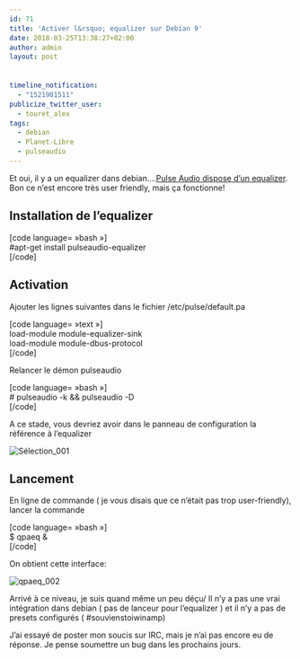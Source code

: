 ```yaml
---
id: 71
title: 'Activer l&rsquo; equalizer sur Debian 9'
date: 2018-03-25T13:38:27+02:00
author: admin
layout: post


timeline_notification:
  - "1521981511"
publicize_twitter_user:
  - touret_alex
tags:
  - debian
  - Planet-Libre
  - pulseaudio
---
```

Et oui, il y a un equalizer dans debian&#8230;.[Pulse Audio dispose d&rsquo;un equalizer](https://www.freedesktop.org/wiki/Software/PulseAudio/). Bon ce n&rsquo;est encore très user friendly, mais ça fonctionne!

## Installation de l&rsquo;equalizer

[code language= »bash »]  
#apt-get install pulseaudio-equalizer  
[/code]

## Activation

Ajouter les lignes suivantes dans le fichier /etc/pulse/default.pa

[code language= »text »]  
load-module module-equalizer-sink  
load-module module-dbus-protocol  
[/code]

Relancer le démon pulseaudio

[code language= »bash »]  
\# pulseaudio -k && pulseaudio -D  
[/code]

A ce stade, vous devriez avoir dans le panneau de configuration la référence à l&rsquo;equalizer

<img loading="lazy" class="alignnone size-full wp-image-74" src="/assets/img/posts/2018/03/sc3a9lection_001.png" alt="Sélection_001" width="431" height="177" srcset="/assets/img/posts/2018/03/sc3a9lection_001.png 431w, /assets/img/posts/2018/03/sc3a9lection_001-300x123.png 300w" sizes="(max-width: 431px) 100vw, 431px" /> 

## Lancement

En ligne de commande ( je vous disais que ce n&rsquo;était pas trop user-friendly), lancer la commande

[code language= »bash »]  
$ qpaeq &  
[/code]

On obtient cette interface:

<img loading="lazy" class="alignnone size-full wp-image-75" src="/assets/img/posts/2018/03/qpaeq_002.png" alt="qpaeq_002" width="1382" height="368" srcset="/assets/img/posts/2018/03/qpaeq_002.png 1382w, /assets/img/posts/2018/03/qpaeq_002-300x80.png 300w, /assets/img/posts/2018/03/qpaeq_002-1024x273.png 1024w, /assets/img/posts/2018/03/qpaeq_002-768x205.png 768w" sizes="(max-width: 1382px) 100vw, 1382px" /> 

Arrivé à ce niveau, je suis quand même un peu déçu/ Il n&rsquo;y a pas une vrai intégration dans debian ( pas de lanceur pour l&rsquo;equalizer ) et il n&rsquo;y a pas de presets configurés ( #souvienstoiwinamp)

J&rsquo;ai essayé de poster mon soucis sur IRC, mais je n&rsquo;ai pas encore eu de réponse. Je pense soumettre un bug dans les prochains jours.

&nbsp;